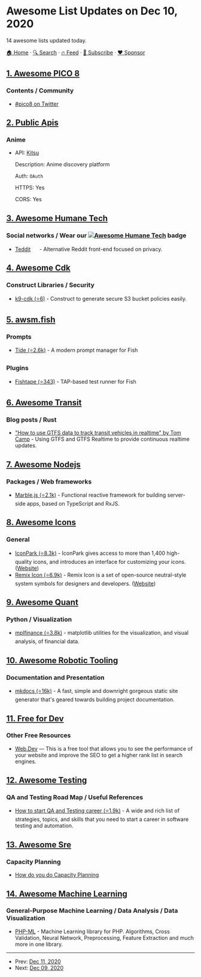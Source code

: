 # Awesome List Updates on Dec 10, 2020

14 awesome lists updated today.

[🏠 Home](/README.md) · [🔍 Search](https://www.trackawesomelist.com/search/) · [🔥 Feed](https://www.trackawesomelist.com/rss.xml) · [📮 Subscribe](https://trackawesomelist.us17.list-manage.com/subscribe?u=d2f0117aa829c83a63ec63c2f&id=36a103854c) · [❤️  Sponsor](https://github.com/sponsors/theowenyoung)



## [1. Awesome PICO 8](/content/pico-8/awesome-PICO-8/README.md)

### Contents / Community

*   [#pico8 on Twitter](https://twitter.com/hashtag/pico8)

## [2. Public Apis](/content/public-apis/public-apis/README.md)

### Anime

- API: [Kitsu](https://kitsu.docs.apiary.io/)

  Description: Anime discovery platform

  Auth: `OAuth`

  HTTPS: Yes

  CORS: Yes



## [3. Awesome Humane Tech](/content/humanetech-community/awesome-humane-tech/README.md)

### Social networks / Wear our   [![Awesome Humane Tech](https://raw.githubusercontent.com/humanetech-community/awesome-humane-tech/main/humane-tech-badge.svg?sanitize=true)](https://github.com/humanetech-community/awesome-humane-tech)   badge

*   [Teddit](https://teddit.net/) [<img src="https://raw.githubusercontent.com/humanetech-community/awesome-humane-tech/main/logo/codeberg.svg?sanitize=true" width="16"/>](https://codeberg.org/teddit/teddit) - Alternative Reddit front-end focused on privacy.

## [4. Awesome Cdk](/content/kalaiser/awesome-cdk/README.md)

### Construct Libraries / Security

*   [k9-cdk (⭐6)](https://github.com/k9securityio/k9-cdk) - Construct to generate secure S3 bucket policies easily.

## [5. awsm.fish](/content/jorgebucaran/awsm.fish/README.md)

### Prompts

*   [Tide (⭐2.6k)](https://github.com/IlanCosman/tide) - A modern prompt manager for Fish

### Plugins

*   [Fishtape (⭐343)](https://github.com/jorgebucaran/fishtape) - TAP-based test runner for Fish

## [6. Awesome Transit](/content/CUTR-at-USF/awesome-transit/README.md)

### Blog posts / Rust

*   ["How to use GTFS data to track transit vehicles in realtime" by Tom Camp](https://www.ably.io/blog/gtfs-data-track-transit-vehicles-realtime) - Using GTFS and GTFS Realtime to provide continuous realtime updates.

## [7. Awesome Nodejs](/content/sindresorhus/awesome-nodejs/README.md)

### Packages / Web frameworks

*   [Marble.js (⭐2.1k)](https://github.com/marblejs/marble) - Functional reactive framework for building server-side apps, based on TypeScript and RxJS.

## [8. Awesome Icons](/content/notlmn/awesome-icons/README.md)

### General

*   [IconPark (⭐8.3k)](https://github.com/bytedance/IconPark#readme) - IconPark gives access to more than 1,400 high-quality icons, and introduces an interface for customizing your icons. ([Website](https://iconpark.bytedance.com))
*   [Remix Icon (⭐6.9k)](https://github.com/Remix-Design/RemixIcon#readme) - Remix Icon is a set of open-source neutral-style system symbols for designers and developers. ([Website](https://remixicon.com))

## [9. Awesome Quant](/content/wilsonfreitas/awesome-quant/README.md)

### Python / Visualization

*   [mplfinance (⭐3.8k)](https://github.com/matplotlib/mplfinance) - matplotlib utilities for the visualization, and visual analysis, of financial data.

## [10. Awesome Robotic Tooling](/content/protontypes/awesome-robotic-tooling/README.md)

### Documentation and Presentation

*   [mkdocs (⭐16k)](https://github.com/mkdocs/mkdocs/) - A fast, simple and downright gorgeous static site generator that's geared towards building project documentation.

## [11. Free for Dev](/content/ripienaar/free-for-dev/README.md)

### Other Free Resources

*   [Web.Dev](https://web.dev/measure/) — This is a free tool that allows you to see the performance of your website and improve the SEO to get a higher rank list in search engines.

## [12. Awesome Testing](/content/TheJambo/awesome-testing/README.md)

### QA and Testing Road Map / Useful References

*   [How to start QA and Testing career (⭐1.9k)](https://github.com/fityanos/Quality-Assurance-Road-Map) - A wide and rich list of strategies, topics, and skills that you need to start a career in software testing and automation.

## [13. Awesome Sre](/content/dastergon/awesome-sre/README.md)

### Capacity Planning

*   [How do you do Capacity Planning](https://jvns.ca/blog/2016/03/20/how-do-you-do-capacity-planning/)

## [14. Awesome Machine Learning](/content/josephmisiti/awesome-machine-learning/README.md)

### General-Purpose Machine Learning / Data Analysis / Data Visualization

*   [PHP-ML](https://gitlab.com/php-ai/php-ml) - Machine Learning library for PHP. Algorithms, Cross Validation, Neural Network, Preprocessing, Feature Extraction and much more in one library.

---

- Prev: [Dec 11, 2020](/content/2020/12/11/README.md)
- Next: [Dec 09, 2020](/content/2020/12/09/README.md)